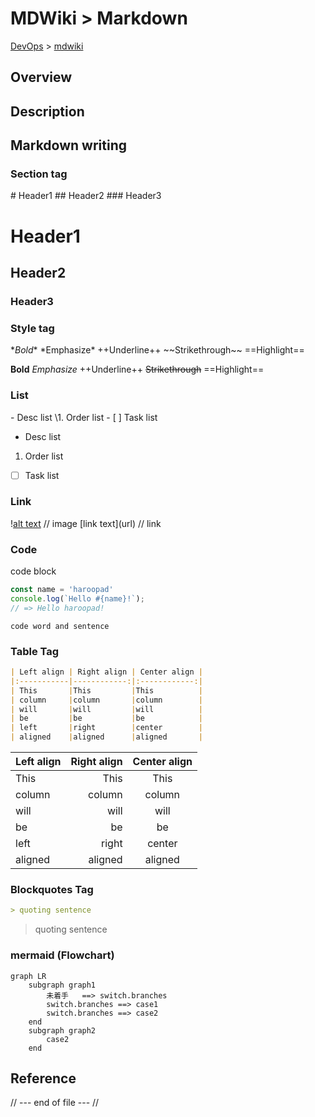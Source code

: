 MDWiki > Markdown
==========================
[DevOps](../index.md) > [mdwiki](index.md)

Overview
--------------------------

Description
--------------------------

Markdown writing
--------------------------
### Section tag
\# Header1
\## Header2
\### Header3

# Header1
## Header2
### Header3

### Style tag
\**Bold**
\*Emphasize*
\++Underline++
\~~Strikethrough~~
\==Highlight==

**Bold**
*Emphasize*
++Underline++
~~Strikethrough~~
==Highlight==

### List
\- Desc list
\1. Order list
\- [ ] Task list

- Desc list
1. Order list
- [ ] Task list

### Link
\![alt text](url) // image
\[link text](url) // link

### Code
code block
```javascript
const name = 'haroopad'
console.log(`Hello #{name}!`);
// => Hello haroopad!
```

`code word and sentence`

### Table Tag
```markdown
| Left align | Right align | Center align |
|:-----------|------------:|:------------:|
| This       |This         |This          |
| column     |column       |column        |
| will       |will         |will          |
| be         |be           |be            |
| left       |right        |center        |
| aligned    |aligned      |aligned       |
```

| Left align | Right align | Center align |
|:-----------|------------:|:------------:|
| This       |This         |This          |
| column     |column       |column        |
| will       |will         |will          |
| be         |be           |be            |
| left       |right        |center        |
| aligned    |aligned      |aligned       |

### Blockquotes Tag

```markdown
> quoting sentence
```
> quoting sentence

### mermaid (Flowchart)
```mermaid
graph LR
    subgraph graph1
        未着手   ==> switch.branches
        switch.branches ==> case1
        switch.branches ==> case2
    end
    subgraph graph2
        case2
    end
```

Reference
--------------------------

// --- end of file --- //
